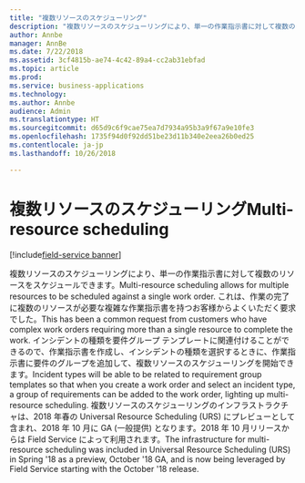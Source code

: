 ```yaml
---
title: "複数リソースのスケジューリング"
description: "複数リソースのスケジューリングにより、単一の作業指示書に対して複数のリソースをスケジュールできます。"
author: Annbe
manager: AnnBe
ms.date: 7/22/2018
ms.assetid: 3cf4815b-ae74-4c42-89a4-cc2ab31ebfad
ms.topic: article
ms.prod: 
ms.service: business-applications
ms.technology: 
ms.author: Annbe
audience: Admin
ms.translationtype: HT
ms.sourcegitcommit: d65d9c6f9cae75ea7d7934a95b3a9f67a9e10fe3
ms.openlocfilehash: 1735f94d0f92dd51be23d11b340e2eea26b0ed25
ms.contentlocale: ja-jp
ms.lasthandoff: 10/26/2018

---
```

#  <a name="multi-resource-scheduling"></a><span data-ttu-id="4eb75-103">複数リソースのスケジューリング</span><span class="sxs-lookup"><span data-stu-id="4eb75-103">Multi-resource scheduling</span></span>

[!include[field-service banner](../../includes/field-service.md)]




<span data-ttu-id="4eb75-104">複数リソースのスケジューリングにより、単一の作業指示書に対して複数のリソースをスケジュールできます。</span><span class="sxs-lookup"><span data-stu-id="4eb75-104">Multi-resource scheduling allows for multiple resources to be scheduled against a single work order.</span></span> <span data-ttu-id="4eb75-105">これは、作業の完了に複数のリソースが必要な複雑な作業指示書を持つお客様からよくいただく要求でした。</span><span class="sxs-lookup"><span data-stu-id="4eb75-105">This has been a common request from customers who have complex work orders requiring more than a single resource to complete the work.</span></span> <span data-ttu-id="4eb75-106">インシデントの種類を要件グループ テンプレートに関連付けることができるので、作業指示書を作成し、インシデントの種類を選択するときに、作業指示書に要件のグループを追加して、複数リソースのスケジューリングを開始できます。</span><span class="sxs-lookup"><span data-stu-id="4eb75-106">Incident types will be able to be related to requirement group templates so that when you create a work order and select an incident type, a group of requirements can be added to the work order, lighting up multi-resource scheduling.</span></span>  <span data-ttu-id="4eb75-107">複数リソースのスケジューリングのインフラストラクチャは、2018 年春の Universal Resource Scheduling (URS) にプレビューとして含まれ、2018 年 10 月に GA (一般提供) となります。2018 年 10 月リリースからは Field Service によって利用されます。</span><span class="sxs-lookup"><span data-stu-id="4eb75-107">The infrastructure for multi-resource scheduling was included in Universal Resource Scheduling (URS) in Spring '18 as a preview, October '18 GA, and is now being leveraged by Field Service starting with the October '18 release.</span></span>

